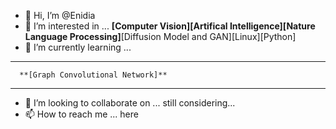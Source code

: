 - 👋 Hi, I’m @Enidia
- 👀 I’m interested in ...
      **[Computer Vision]****[Artifical Intelligence]****[Nature Language Processing]**[Diffusion Model and GAN][Linux][Python] 
- 🌱 I’m currently learning ...
---
      **[Graph Convolutional Network]**
---
- 💞️ I’m looking to collaborate on ...
      still considering...
- 📫 How to reach me ...
      here

<!---
Enidia/Enidia is a ✨ special ✨ repository because its `README.md` (this file) appears on your GitHub profile.
You can click the Preview link to take a look at your changes.
--->
